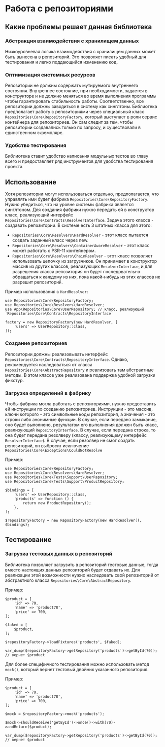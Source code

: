 # Работа с репозиториями

## Какие проблемы решает данная библиотека

### Абстракция взаимодействия с хранилищем данных
Низкоуровневая логика взаимодействия с хранилищем данных может быть вынесена в репозиторий. Это позволяет писать удобный для тестирования и легко поддающийся изменению код.

### Оптимизация системных ресурсов
Репозитории не должны содержать мутируемого внутреннего состояния. Внутреннее состояние, при необходимости, задается в конструкторе и не должно меняться во время выполнения программы чтобы гарантировать стабильность работы. Соответственно, все репозитории должны заводиться в систему как синглтоны.
Библиотека предполагает работу с репозиториями через специальный класс `Repositories\Core\RepositoryFactory`, который выступает в роли сервис контейнера для репозиториев. Он сам следит за тем, чтобы репозитории создавались только по запросу, и существовали в единственном экземпляре.

### Удобство тестирования
Библиотека ставит удобство написания модульных тестов во главу всего и предоставляет ряд инструментов для удобства тестирования проекта.

## Использование

Хотя репозитории могут использоваться отдельно, предполагается, что управлять ими будет фабрика `Repositories\Core\RepositoryFactory`. Нужно убедиться, что на уровне системы фабрика является синглтоном. Для создания фабрики нужно передать ей в конструктор класс, реализующий интерфейс `Repositories\Core\Contracts\ResolverInterface`. Задача этого класса - создавать репозитории. В системе есть 3 штатных класса для этого:
- `Repositories\Core\Resolvers\HardResolver` - этот класс пытается создать заданный класс через new.
- `Repositories\Core\Resolvers\ContainerAwareResolver` - этот класс может работать с PSR-11 контейнером.
- `Repositories\Core\Resolvers\ChainResolver` - этот класс позволяет использовать цепочку из загрузчиков. Он принимает в конструктор массив из других классов, реализующих `ResolverInterface`, и для разрешения класса репозитория он будет последовательно обращаться к каждому из них, пока какой-нибудь из этих классов не разрешит репозиторий.

Пример использования с `HardResolver`:
```
use Repositories\Core\RepositoryFactory;
use Repositories\Core\Resolvers\HardResolver;
use App\Repositories\Core\UserRepository; // класс, реализующий `Repositories\Core\Contracts\RepositoryInterface`

factory = new RepositoryFactory(new HardResolver, [
    'users' => UserRepository::class,
]);
```

### Создание репозиториев
Репозитории должны реализовывать интерфейс `Repositories\Core\Contracts\RepositoryInterface`. Однако, рекомендуется наследоваться от класса `Repositories\Core\AbstractRepository` и реализовать там абстрактные методы. В этом классе уже реализована поддержка удобной загрузки фикстур.

### Загрузка определений в фабрику
Чтобы фабрика могла работать с репозиториями, нужно предоставить ей инструкции по созданию репозиториев. Инструкции - это массив, ключи которого - это символьные коды репозитория, а значения - это строки либо анонимные функции. В случае, если передано замыкание, оно будет выполнено, результатом его выполнения должен быть класс, реализующий `RepositoryInterface`.
В случае, если передана строка, то она будет передана резолверу (классу, реализующему интерфейс `ResolverInterface`). В случае, если резолвер не смог создать репозиторий, он выбросит исключение `Repositories\Core\Exceptions\CouldNotResolve`

Пример:
```
use Repositories\Core\RepositoryFactory;
use Repositories\Core\Resolvers\HardResolver;
use Repositories\Core\Tests\Support\UserRepository;
use Repositories\Core\Tests\Support\ProductRepository;

$bindings = [
    'users' => UserRepository::class,
    'products' => function () {
        return new ProductRepository();
    },
];

$repositoryFactory = new RepositoryFactory(new HardResolver(), $bindings);
```

## Тестирование

### Загрузка тестовых данных в репозиторий
Библиотека позволяет загрузить в репозиторий тестовые данные, тогда вместо настоящих данных репозиторий будет отдавать их. Для реализации этой возможности нужно наследовать свой репозиторий от абстрактного класса `Repositories\Core\AbstractRepository`.

Пример:
```
$product = [
    'id' => 70,
    'name' => 'product70',
    'price' => 700,
];

$faked = [
    $product,
];

$repositoryFactory->loadFixtures('products', $faked);

var_dump($repositoryFactory->getRepository('products')->getById(70)); // вернет $product
```

Для более специфичного тестирования можно использовать метод `mock()`, который вернет тестовый двойник указанного репозитория.

Пример:
```
$product = [
    'id' => 70,
    'name' => 'product70',
    'price' => 700,
];

$mock = $repositoryFactory->mock('products');

$mock->shouldReceive('getById')->once()->with(70)->andReturn($product);

var_dump($repositoryFactory->getRepository('products')->getById(70)); // вернет $product
```
